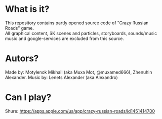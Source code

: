# What is it?
This repository contains partly opened source code of "Crazy Russian Roads" game.   
All graphical content, SK scenes and particles, storyboards, sounds/music music and google-services are excluded from this source.  

# Autors?
Made by: Motylenok Mikhail (aka Muxa Mot, @muxamed666), Zhenuhin Alexander.
Music by: Lenets Alexander (aka Alexandro)

# Can I play?
Shure: https://apps.apple.com/us/app/crazy-russian-roads/id1451414700  
